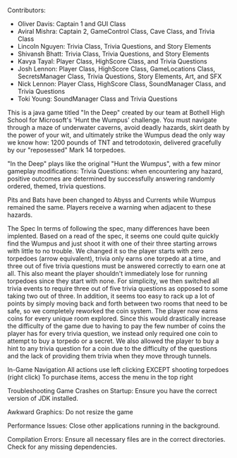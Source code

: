 Contributors:
- Oliver Davis: Captain 1 and GUI Class
- Aviral Mishra: Captain 2, GameControl Class, Cave Class, and Trivia Class
- Lincoln Nguyen: Trivia Class, Trivia Questions, and Story Elements
- Shivansh Bhatt: Trivia Class, Trivia Questions, and Story Elements
- Kavya Tayal: Player Class, HighScore Class, and Trivia Questions
- Josh Lennon: Player Class, HighScore Class, GameLocations Class, SecretsManager Class, Trivia Questions, Story Elements, Art, and SFX
- Nick Lennon: Player Class, HighScore Class, SoundManager Class, and Trivia Questions
- Toki Young: SoundManager Class and Trivia Questions

This is a java game titled "In the Deep" created by our team at Bothell High School for Microsoft's 'Hunt the Wumpus' challenge. You must navigate through a maze of underwater caverns, avoid deadly hazards, skirt death by the power of your wit, and ultimately strike the Wumpus dead the only way we know how: 1200 pounds of TNT and tetrodotoxin, delivered gracefully by our "reposessed" Mark 14 torpedoes.

"In the Deep" plays like the original "Hunt the Wumpus", with a few minor gameplay modifications:
Trivia Questions: when encountering any hazard, positive outcomes are determined by successfully answering randomly ordered, themed, trivia questions.

Pits and Bats have been changed to Abyss and Currents while Wumpus remained the same. Players receive a warning when adjacent to these hazards.

The Spec
In terms of following the spec, many differences have been implented. Based on a read of the spec, it seems one could quite quickly find the Wumpus and just shoot it with one of their three starting arrows with little to no trouble. We changed it so the player starts with zero torpedoes (arrow equivalent), trivia only earns one torpedo at a time, and three out of five trivia questions must be answered correctly to earn one at all. This also meant the player shouldn't immediately lose for running torpedoes since they start with none. For simplicity, we then switched all trivia events to require three out of five trivia questions as opposed to some taking two out of three. In addition, it seems too easy to rack up a lot of points by simply moving back and forth between two rooms that need to be safe, so we completely reworked the coin system. The player now earns coins for every unique room explored. Since this would drastically increase the difficulty of the game due to having to pay the few number of coins the player has for every trivia question, we instead only required one coin to attempt to buy a torpedo or a secret. We also allowed the player to buy a hint to any trivia question for a coin due to the difficulty of the questions and the lack of providing them trivia when they move through tunnels.

In-Game Navigation
All actions use left clicking EXCEPT shooting torpedoes (right click)
To purchase items, access the menu in the top right

Troubleshooting
Game Crashes on Startup:
Ensure you have the correct version of JDK installed.

Awkward Graphics:
Do not resize the game

Performance Issues:
Close other applications running in the background.

Compilation Errors:
Ensure all necessary files are in the correct directories.
Check for any missing dependencies.
